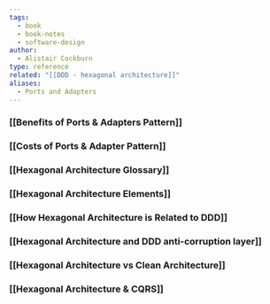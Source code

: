 ```yaml
---
tags:
  - book
  - book-notes
  - software-design
author:
  - Alistair Cockburn
type: reference
related: "[[DDD - hexagonal architecture]]"
aliases:
  - Ports and Adapters
---
```

### [[Benefits of Ports & Adapters Pattern]]

### [[Costs of Ports & Adapter Pattern]]

### [[Hexagonal Architecture Glossary]] 

### [[Hexagonal Architecture Elements]]

### [[How Hexagonal Architecture is Related to DDD]]

### [[Hexagonal Architecture and DDD anti-corruption layer]]

### [[Hexagonal Architecture vs Clean Architecture]]

### [[Hexagonal Architecture & CQRS]]

